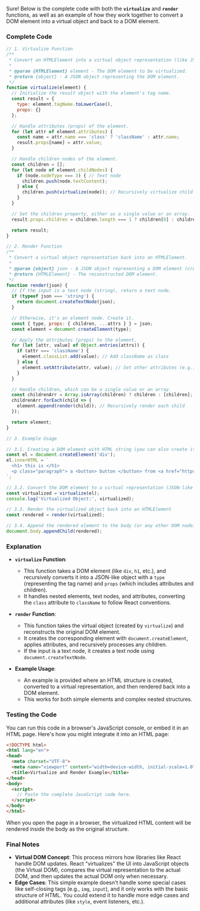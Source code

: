 Sure! Below is the complete code with both the **`virtualize`** and **`render`** functions, as well as an example of how they work together to convert a DOM element into a virtual object and back to a DOM element.

### **Complete Code**

```javascript
// 1. Virtualize Function
/**
 * Convert an HTMLElement into a virtual object representation (like JSX or React's virtual DOM).
 * 
 * @param {HTMLElement} element - The DOM element to be virtualized.
 * @return {object} - A JSON object representing the DOM element.
 */
function virtualize(element) {
  // Initialize the result object with the element's tag name.
  const result = {
    type: element.tagName.toLowerCase(),
    props: {}
  };

  // Handle attributes (props) of the element.
  for (let attr of element.attributes) {
    const name = attr.name === 'class' ? 'className' : attr.name;
    result.props[name] = attr.value;
  }

  // Handle children nodes of the element.
  const children = [];
  for (let node of element.childNodes) {
    if (node.nodeType === 3) { // Text node
      children.push(node.textContent);
    } else {
      children.push(virtualize(node)); // Recursively virtualize child elements
    }
  }

  // Set the children property, either as a single value or an array.
  result.props.children = children.length === 1 ? children[0] : children;

  return result;
}

// 2. Render Function
/**
 * Convert a virtual object representation back into an HTMLElement.
 * 
 * @param {object} json - A JSON object representing a DOM element (created by virtualize).
 * @return {HTMLElement} - The reconstructed DOM element.
 */
function render(json) {
  // If the input is a text node (string), return a text node.
  if (typeof json === 'string') {
    return document.createTextNode(json);
  }

  // Otherwise, it's an element node. Create it.
  const { type, props: { children, ...attrs } } = json;
  const element = document.createElement(type);

  // Apply the attributes (props) to the element.
  for (let [attr, value] of Object.entries(attrs)) {
    if (attr === 'className') {
      element.classList.add(value); // Add className as class
    } else {
      element.setAttribute(attr, value); // Set other attributes (e.g., href, src)
    }
  }

  // Handle children, which can be a single value or an array.
  const childrenArr = Array.isArray(children) ? children : [children];
  childrenArr.forEach(child => {
    element.append(render(child)); // Recursively render each child
  });

  return element;
}

// 3. Example Usage

// 3.1. Creating a DOM element with HTML string (you can also create it manually via JS)
const el = document.createElement('div');
el.innerHTML = `
  <h1> this is </h1>
  <p class="paragraph"> a <button> button </button> from <a href="https://bfe.dev"><b>BFE</b>.dev</a></p>
`;

// 3.2. Convert the DOM element to a virtual representation (JSON-like object)
const virtualized = virtualize(el);
console.log('Virtualized Object:', virtualized);

// 3.3. Render the virtualized object back into an HTMLElement
const rendered = render(virtualized);

// 3.4. Append the rendered element to the body (or any other DOM node)
document.body.appendChild(rendered);
```

### **Explanation**

- **`virtualize` Function**:
  - This function takes a DOM element (like `div`, `h1`, etc.), and recursively converts it into a JSON-like object with a `type` (representing the tag name) and `props` (which includes attributes and children).
  - It handles nested elements, text nodes, and attributes, converting the `class` attribute to `className` to follow React conventions.

- **`render` Function**:
  - This function takes the virtual object (created by `virtualize`) and reconstructs the original DOM element.
  - It creates the corresponding element with `document.createElement`, applies attributes, and recursively processes any children.
  - If the input is a text node, it creates a text node using `document.createTextNode`.

- **Example Usage**:
  - An example is provided where an HTML structure is created, converted to a virtual representation, and then rendered back into a DOM element.
  - This works for both simple elements and complex nested structures.

### **Testing the Code**

You can run this code in a browser's JavaScript console, or embed it in an HTML page. Here's how you might integrate it into an HTML page:

```html
<!DOCTYPE html>
<html lang="en">
<head>
  <meta charset="UTF-8">
  <meta name="viewport" content="width=device-width, initial-scale=1.0">
  <title>Virtualize and Render Example</title>
</head>
<body>
  <script>
    // Paste the complete JavaScript code here.
  </script>
</body>
</html>
```

When you open the page in a browser, the virtualized HTML content will be rendered inside the body as the original structure.

### **Final Notes**
- **Virtual DOM Concept**: This process mirrors how libraries like React handle DOM updates. React "virtualizes" the UI into JavaScript objects (the Virtual DOM), compares the virtual representation to the actual DOM, and then updates the actual DOM only when necessary.
- **Edge Cases**: This simple example doesn't handle some special cases like self-closing tags (e.g., `img`, `input`), and it only works with the basic structure of HTML. You could extend it to handle more edge cases and additional attributes (like `style`, event listeners, etc.).